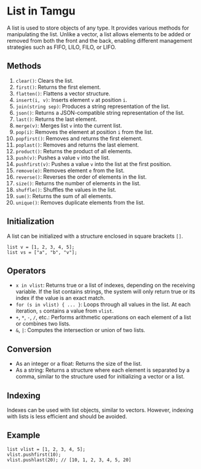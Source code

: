 # List in Tamgu

A list is used to store objects of any type. It provides various methods for manipulating the list. Unlike a vector, a list allows elements to be added or removed from both the front and the back, enabling different management strategies such as FIFO, LILO, FILO, or LIFO.

## Methods

1. `clear()`: Clears the list.
2. `first()`: Returns the first element.
3. `flatten()`: Flattens a vector structure.
4. `insert(i, v)`: Inserts element `v` at position `i`.
5. `join(string sep)`: Produces a string representation of the list.
6. `json()`: Returns a JSON-compatible string representation of the list.
7. `last()`: Returns the last element.
8. `merge(v)`: Merges list `v` into the current list.
9. `pop(i)`: Removes the element at position `i` from the list.
10. `popfirst()`: Removes and returns the first element.
11. `poplast()`: Removes and returns the last element.
12. `product()`: Returns the product of all elements.
13. `push(v)`: Pushes a value `v` into the list.
14. `pushfirst(v)`: Pushes a value `v` into the list at the first position.
15. `remove(e)`: Removes element `e` from the list.
16. `reverse()`: Reverses the order of elements in the list.
17. `size()`: Returns the number of elements in the list.
18. `shuffle()`: Shuffles the values in the list.
19. `sum()`: Returns the sum of all elements.
20. `unique()`: Removes duplicate elements from the list.

## Initialization

A list can be initialized with a structure enclosed in square brackets `[]`.

```tamgu
list v = [1, 2, 3, 4, 5];
list vs = ["a", "b", "v"];
```

## Operators

- `x in vlist`: Returns true or a list of indexes, depending on the receiving variable. If the list contains strings, the system will only return true or its index if the value is an exact match.
- `for (s in vlist) { ... }`: Loops through all values in the list. At each iteration, `s` contains a value from `vlist`.
- `+`, `*`, `-`, `/`, etc.: Performs arithmetic operations on each element of a list or combines two lists.
- `&`, `|`: Computes the intersection or union of two lists.

## Conversion

- As an integer or a float: Returns the size of the list.
- As a string: Returns a structure where each element is separated by a comma, similar to the structure used for initializing a vector or a list.

## Indexing

Indexes can be used with list objects, similar to vectors. However, indexing with lists is less efficient and should be avoided.

## Example

```tamgu
list vlist = [1, 2, 3, 4, 5];
vlist.pushfirst(10);
vlist.pushlast(20); // [10, 1, 2, 3, 4, 5, 20]
```